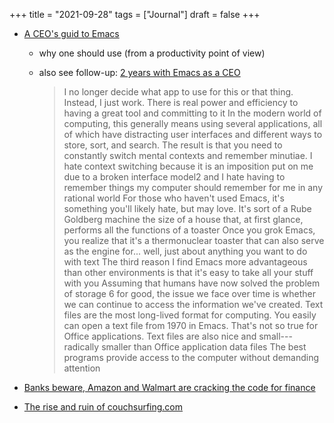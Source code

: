 +++
title = "2021-09-28"
tags = ["Journal"]
draft = false
+++

-   [A CEO's guid to Emacs](https://www.fugue.co/blog/2015-11-11-guide-to-emacs.html)
    -   why one should use (from a productivity point of view)

    -   also see follow-up: [2 years with Emacs as a CEO](https://www.fugue.co/blog/2018-08-09-two-years-with-emacs-as-a-cto.html)

        > I no longer decide what app to use for this or that thing. Instead, I just work. There is real power and efficiency to having a great tool and committing to it In the modern world of computing, this generally means using several applications, all of which have distracting user interfaces and different ways to store, sort, and search. The result is that you need to constantly switch mental contexts and remember minutiae. I hate context switching because it is an imposition put on me due to a broken interface model2 and I hate having to remember things my computer should remember for me in any rational world For those who haven't used Emacs, it's something you'll likely hate, but may love. It's sort of a Rube Goldberg machine the size of a house that, at first glance, performs all the functions of a toaster Once you grok Emacs, you realize that it's a thermonuclear toaster that can also serve as the engine for... well, just about anything you want to do with text The third reason I find Emacs more advantageous than other environments is that it's easy to take all your stuff with you Assuming that humans have now solved the problem of storage 6 for good, the issue we face over time is whether we can continue to access the information we've created. Text files are the most long-lived format for computing. You easily can open a text file from 1970 in Emacs. That's not so true for Office applications. Text files are also nice and small---radically smaller than Office application data files The best programs provide access to the computer without demanding attention

-   [Banks beware, Amazon and Walmart are cracking the code for finance](https://www.reuters.com/business/finance/banks-beware-outsiders-are-cracking-code-finance-2021-09-17/)
-   [The rise and ruin of couchsurfing.com](https://www.inputmag.com/features/rise-and-ruin-of-couchsurfing/amp)